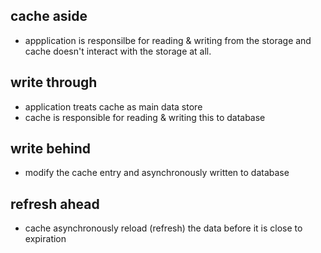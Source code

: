 ## cache aside
- appplication is responsilbe for reading & writing from the storage and cache doesn't interact with the storage at all.

## write through
- application treats cache as main data store
- cache is responsible for reading & writing this to database

## write behind
- modify the cache entry and asynchronously written to database

## refresh ahead
- cache asynchronously reload (refresh) the data before it is close to expiration